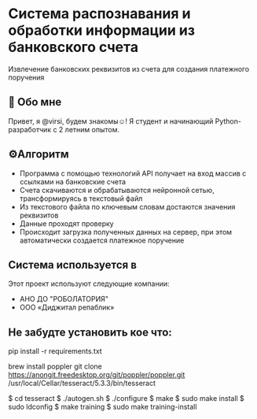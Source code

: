
# Система распознавания и обработки информации из банковского счета

Извлечение банковских реквизитов из счета для создания платежного поручения


## 🚀 Обо мне
Привет, я @virsi, будем знакомы☺! Я студент и начинающий Python-разработчик с 2 летним опытом.


## ⚙️Алгоритм

- Программа с помощью технологий API получает на вход массив с ссылками на банковские счета
- Счета скачиваются и обрабатываются нейронной сетью, трансформируясь в текстовый файл
- Из текстового файла по ключевым словам достаются значения реквизитов
- Данные проходят проверку
- Происходит загрузка полученных данных на сервер, при этом автоматически создается платежное поручение


## Система используется в 

Этот проект используют следующие компании:

- АНО ДО "РОБОЛАТОРИЯ"
- ООО «Диджитал репаблик»

## Не забудте установить кое что:

pip install -r requirements.txt

brew install poppler
git clone https://anongit.freedesktop.org/git/poppler/poppler.git
/usr/local/Cellar/tesseract/5.3.3/bin/tesseract

$ cd tesseract
$ ./autogen.sh
$ ./configure
$ make
$ sudo make install
$ sudo ldconfig
$ make training
$ sudo make training-install
